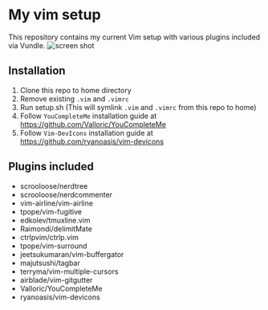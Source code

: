 # My vim setup
This repository contains my current Vim setup with various plugins included via Vundle.
![screen shot](http://i.imgur.com/kAlHMCp.png "Screenshot")

## Installation
1. Clone this repo to home directory
2. Remove existing `.vim` and `.vimrc`
3. Run setup.sh (This will symlink `.vim` and `.vimrc` from this repo to home)
4. Follow `YouCompleteMe` installation guide at https://github.com/Valloric/YouCompleteMe
5. Follow `Vim-DevIcons` installation guide at https://github.com/ryanoasis/vim-devicons

## Plugins included
- scrooloose/nerdtree
- scrooloose/nerdcommenter
- vim-airline/vim-airline
- tpope/vim-fugitive
- edkolev/tmuxline.vim
- Raimondi/delimitMate
- ctrlpvim/ctrlp.vim
- tpope/vim-surround
- jeetsukumaran/vim-buffergator
- majutsushi/tagbar
- terryma/vim-multiple-cursors
- airblade/vim-gitgutter
- Valloric/YouCompleteMe
- ryanoasis/vim-devicons
